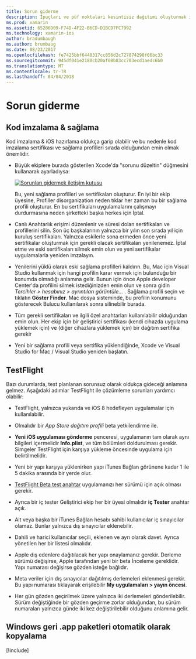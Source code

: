 ```yaml
---
title: Sorun giderme
description: İpuçları ve püf noktaları kesintisiz dağıtımı oluşturmak için
ms.prod: xamarin
ms.assetid: 65286D09-F74D-4F22-B6CD-D1BCD7FC7992
ms.technology: xamarin-ios
author: bradumbaugh
ms.author: brumbaug
ms.date: 08/23/2017
ms.openlocfilehash: fe7425bbf6440317cc856d2c727874298f66bc33
ms.sourcegitcommit: 945df041e2180cb20af08b83cc703ecd1aedc6b0
ms.translationtype: MT
ms.contentlocale: tr-TR
ms.lasthandoff: 04/04/2018
---
```

# <a name="troubleshooting"></a>Sorun giderme

## <a name="code-signing--provisioning"></a>Kod imzalama & sağlama

Kod imzalama & iOS hazırlama oldukça garip olabilir ve bu nedenle kod imzalama sertifikası ve sağlama profilleri sırada olduğundan emin olmak önemlidir.

* Büyük ekiplere burada gösterilen Xcode'da "sorunu düzeltin" düğmesini kullanarak ayarladıysa:

    [![](troubleshooting-images/fixissue.png "Sorunları gidermek iletişim kutusu")](troubleshooting-images/fixissue.png#lightbox)

    Bu, yeni sağlama profilleri ve sertifikaları oluşturur. En iyi bir ekip üyesine, Profiller disorganization neden tıklar her zaman bu bir sağlama profili oluşturur. En bu sertifikaları uygulamalarını çalışmayı durdurmasına neden şirketteki başka herkes için İptal.

* Canlı Anahtarlık erişimi düzenlenir ve süresi dolan sertifikaları ve profillerini silin. Son üç başkalarının yalnızca bir yılın son sırada yıl için kuruluş sertifikaları. Yalnızca eskilerle sona ermeden önce yeni sertifikalar oluşturmak için gerekli olacak sertifikaları yenilenemez. İptal etme ve eski sertifikaları silmek emin olun ve yeni sertifikalar uygulamalarla yeniden imzalayın.

* Yenilerini yüklü olarak eski sağlama profilleri kaldırın. Bu, Mac için Visual Studio kullanmak için hangi profilin karar vermek için bulunduğu bir konumda olmadığı anlamına gelir. Bunun için önce Apple developer Center'da profilini silmek istediğinizden emin olun ve sonra gidin *Tercihler > hesabınız > ayrıntıları görüntüle...* . Sağlama profili seçin ve tıklatın **Göster Finder**. Mac dosya sisteminde, bu profilin konumunu gösterecek Bulucu kullanılarak sonra silinebilir burada.

* Tüm gerekli sertifikaları ve ilgili özel anahtarları kullanılabilir olduğundan emin olun. Her ekip için bir geliştirici sertifikası (kendi cihazda uygulama yüklemek için) ve (diğer cihazlara yüklemek için) bir dağıtım sertifika gerekir

* Yeni bir sağlama profili veya sertifika yüklendiğinde, Xcode ve Visual Studio for Mac / Visual Studio yeniden başlatın.


## <a name="testflight"></a>TestFlight

Bazı durumlarda, test planlanan sorunsuz olarak oldukça gideceği anlamına gelmez.  Aşağıdaki adımlar TestFlight ile çözümleme sorunları yardımcı olabilir:

- TestFlight, yalnızca yukarıda ve iOS 8 hedefleyen uygulamalar için kullanılabilir.

- Olmalıdır bir *App Store dağıtım profili* beta yetkilendirme ile.

- **Yeni iOS uygulaması gönderme** penceresi, uygulamanın tam olarak aynı bilgileri içermelidir **Info.plist**, ve tüm bölümleri doldurulması gerekir. Simgeler TestFlight için karşıya yükleme öncesinde uygulama için belirtilmelidir.

- Yeni bir yapı karşıya yüklenirken yapı iTunes Bağlan görünene kadar 1 ile 5 dakika arasında bir yerde olur.

- [TestFlight Beta test anahtar](~/ios/deploy-test/testflight.md#beta-testing) uygulamanızı her sürümü için açık olması gerekir.

- Ayrıca bir iç tester Geliştirici ekip her bir üyesi olmalıdır **iç Tester** anahtar açık.

- Ait veya başka bir iTunes Bağlan hesabı sahibi kullanıcılar iç sınayıcılar olamaz. Bunlar yalnızca dış sınayıcılar eklenebilir.

- Dahili ve harici kullanıcılar seçili, eklenen ve ayrı olarak davet. Ayrıca yönetilen her bir listesi olmalıdır.

- Apple dış edenlere dağıtılacak her yapı onaylamanız gerekir. Derleme sürümü değişirse, Apple tarafından yeni bir beta İnceleme gereklidir. Yapı numarası değişirse gözden isteğe bağlıdır.

- Meta veriler için dış sınayıcılar dağıtılmış derlemeleri eklenmesi gerekir. Bu yapı numarası tıklayarak erişilebilir **My uygulamaları > yayın öncesi**.

- Her gün gözden geçirilmek üzere yalnızca iki derlemeleri gönderilebilir. Sürüm değiştiğinde bir gözden geçirme zorlar olduğundan, bu sürüm numaraları yalnızca günde iki kez değiştirilebilir olduğunu anlamına gelir.

<a name="Automatically_copy_app_bundles_back_to_Windows" />

## <a name="automatically-copy-app-bundles-back-to-windows"></a>Windows geri .app paketleri otomatik olarak kopyalama

[!include[](~/ios/includes/copy-app-bundle-to-windows.md)]
